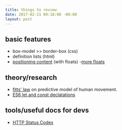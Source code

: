 ```yaml
---
title: things to review
date: 2017-02-21 09:18:00 -08:00
layout: post
---
```


## basic features
- box-model >> border-box (css)
- definition lists (html)
- [positioning content](http://learn.shayhowe.com/html-css/positioning-content/#floats) (with floats)
-[more floats](https://css-tricks.com/all-about-floats/)

## theory/research
- [fitts' law](https://en.wikipedia.org/wiki/Fitts's_law) on predictive model of human movement.
- [ES6 let and const declatations](https://strongloop.com/strongblog/es6-variable-declarations/)

## tools/useful docs for devs
- [HTTP Status Codes](https://httpstatuses.com/)